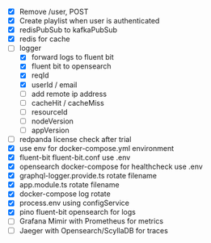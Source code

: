 - [x] Remove /user, POST
- [x] Create playlist when user is authenticated 
- [x] redisPubSub to kafkaPubSub
- [x] redis for cache
- [ ] logger
  - [x] forward logs to fluent bit
  - [x] fluent bit to opensearch
  - [x] reqId
  - [x] userId / email
  - [ ] add remote ip address
  - [ ] cacheHit / cacheMiss
  - [ ] resourceId
  - [ ] nodeVersion
  - [ ] appVersion
- [ ] redpanda license check after trial
- [x] use env for docker-compose.yml environment
- [x] fluent-bit fluent-bit.conf use .env
- [x] opensearch docker-compose for healthcheck use .env
- [x] graphql-logger.provide.ts rotate filename
- [x] app.module.ts rotate filename
- [x] docker-compose log rotate
- [x] process.env using configService
- [x] pino fluent-bit opensearch for logs 
- [ ] Grafana Mimir with Prometheus for metrics
- [ ] Jaeger with Opensearch/ScyllaDB for traces